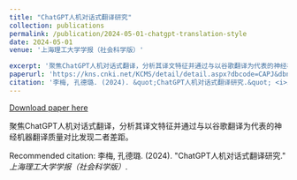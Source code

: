 ```yaml
---
title: "ChatGPT人机对话式翻译研究"
collection: publications
permalink: /publication/2024-05-01-chatgpt-translation-style
date: 2024-05-01
venue: '上海理工大学学报（社会科学版）'

excerpt: '聚焦ChatGPT人机对话式翻译，分析其译文特征并通过与以谷歌翻译为代表的神经机器翻译质量对比发现二者差距。'
paperurl: 'https://kns.cnki.net/KCMS/detail/detail.aspx?dbcode=CAPJ&dbname=CAPJLAST&filename=SHLG20240516001'
citation: '李梅, 孔德璐. (2024). &quot;ChatGPT人机对话式翻译研究.&quot; <i>上海理工大学学报（社会科学版）</i>.'
---
```


<a href='https://kns.cnki.net/KCMS/detail/detail.aspx?dbcode=CAPJ&dbname=CAPJLAST&filename=SHLG20240516001'>Download paper here</a>

聚焦ChatGPT人机对话式翻译，分析其译文特征并通过与以谷歌翻译为代表的神经机器翻译质量对比发现二者差距。

Recommended citation: 李梅, 孔德璐. (2024). "ChatGPT人机对话式翻译研究." <i>上海理工大学学报（社会科学版）</i>.